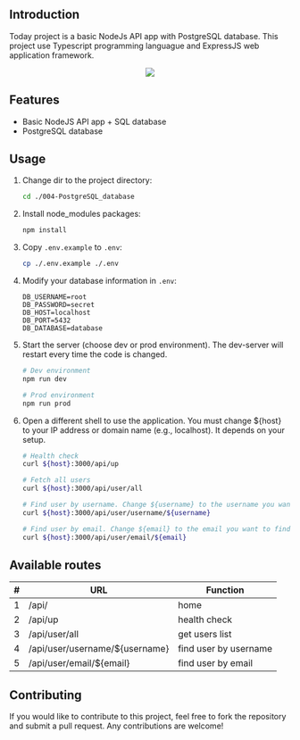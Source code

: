 ## Introduction

Today project is a basic NodeJs API app with PostgreSQL database. This project use Typescript programming languague and ExpressJS web application framework.

<p align="center">
  <a href="https://skillicons.dev">
    <img src="https://skillicons.dev/icons?i=nodejs,express,typescript,postgresql&perline=10"/>
  </a>
</p>

## Features

- Basic NodeJS API app + SQL database
- PostgreSQL database

## Usage

1.  Change dir to the project directory:

    ```bash
    cd ./004-PostgreSQL_database
    ```

2.  Install node_modules packages:

    ```bash
    npm install
    ```

3.  Copy `.env.example` to `.env`:

    ```bash
    cp ./.env.example ./.env
    ```

4.  Modify your database information in `.env`:

    ```properties
    DB_USERNAME=root
    DB_PASSWORD=secret
    DB_HOST=localhost
    DB_PORT=5432
    DB_DATABASE=database
    ```

5.  Start the server (choose dev or prod environment). The dev-server will restart every time the code is changed.

    ```bash
    # Dev environment
    npm run dev

    # Prod environment
    npm run prod
    ```

6.  Open a different shell to use the application. You must change ${host} to your IP address or domain name (e.g., localhost). It depends on your setup.

    ```bash
    # Health check
    curl ${host}:3000/api/up

    # Fetch all users
    curl ${host}:3000/api/user/all

    # Find user by username. Change ${username} to the username you want to find.
    curl ${host}:3000/api/user/username/${username}

    # Find user by email. Change ${email} to the email you want to find.
    curl ${host}:3000/api/user/email/${email}
    ```

## Available routes

<div align="center">
  <table>
    <thead>
      <tr>
        <th>#</th>
        <th>URL</th>
        <th>Function</th>
      </tr>
    </thead>
    <tbody>
      <tr>
        <td>1</td>
        <td>/api/</td>
        <td>home</td>
      </tr>
      <tr>
        <td>2</td>
        <td>/api/up</td>
        <td>health check</td>
      </tr>
      <tr>
        <td>3</td>
        <td>/api/user/all</td>
        <td>get users list</td>
      </tr>      
      <tr>
        <td>4</td>
        <td>/api/user/username/${username}</td>
        <td>find user by username</td>
      </tr>
      <tr>
        <td>5</td>
        <td>/api/user/email/${email}</td>
        <td>find user by email</td>
      </tr>
    </tbody>
  </table>
</div>

## Contributing

If you would like to contribute to this project, feel free to fork the repository and submit a pull request. Any contributions are welcome!
